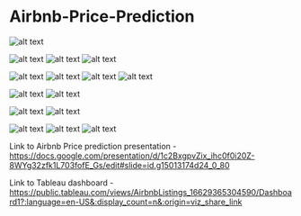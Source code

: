 # Airbnb-Price-Prediction
![alt text](Tableau_Dashboard.PNG)


![alt text](Data_Exploration.PNG)
![alt text](Data_Exploration_correlation.PNG)
![alt text](Data_correlation_fixed.PNG)


![alt text](Price_distribution_scatter.PNG)
![alt text](Property_types.PNG)
![alt text](Property_distribution.PNG)
![alt text](Propery_prices.PNG)


![alt text](price_distribution.PNG)
![alt text](price_distribution_normal.PNG)


![alt text](Uploading_db.PNG)
![alt text](Connect_db.PNG)


![alt text](RF_Modeling.PNG)
![alt text](Model_Selection_allfeatures.PNG)
![alt text](Model_Selection_lessfeatures.PNG)




Link to Airbnb Price prediction presentation - https://docs.google.com/presentation/d/1c2BxgpvZix_ihc0f0i20Z-8WYg32zfk1L703fofE_Gs/edit#slide=id.g15013174d24_0_80

Link to Tableau dashboard - https://public.tableau.com/views/AirbnbListings_16629365304590/Dashboard1?:language=en-US&:display_count=n&:origin=viz_share_link



